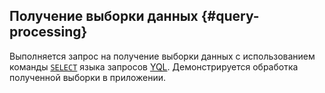 ## Получение выборки данных {#query-processing}

Выполняется запрос на получение выборки данных с использованием команды [`SELECT`](../../../../yql/reference/syntax/select/index.md) языка запросов [YQL](../../../../yql/reference/index.md). Демонстрируется обработка полученной выборки в приложении.